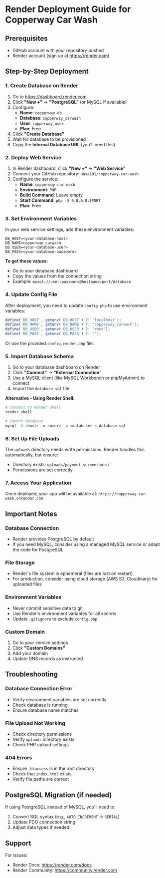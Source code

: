 # Render Deployment Guide for Copperway Car Wash

## Prerequisites
- GitHub account with your repository pushed
- Render account (sign up at https://render.com)

## Step-by-Step Deployment

### 1. Create Database on Render

1. Go to https://dashboard.render.com
2. Click **"New +"** → **"PostgreSQL"** (or MySQL if available)
3. Configure:
   - **Name**: `copperway-db`
   - **Database**: `copperway_carwash`
   - **User**: `copperway_user`
   - **Plan**: Free
4. Click **"Create Database"**
5. Wait for database to be provisioned
6. Copy the **Internal Database URL** (you'll need this)

### 2. Deploy Web Service

1. In Render dashboard, click **"New +"** → **"Web Service"**
2. Connect your GitHub repository: `Hasa1O1/copperway-car-wash`
3. Configure the service:
   - **Name**: `copperway-car-wash`
   - **Environment**: `PHP`
   - **Build Command**: Leave empty
   - **Start Command**: `php -S 0.0.0.0:$PORT`
   - **Plan**: Free

### 3. Set Environment Variables

In your web service settings, add these environment variables:

```
DB_HOST=<your-database-host>
DB_NAME=copperway_carwash
DB_USER=<your-database-user>
DB_PASS=<your-database-password>
```

**To get these values:**
- Go to your database dashboard
- Copy the values from the connection string
- Example: `mysql://user:password@hostname:port/database`

### 4. Update Config File

After deployment, you need to update `config.php` to use environment variables:

```php
define('DB_HOST', getenv('DB_HOST') ?: 'localhost');
define('DB_NAME', getenv('DB_NAME') ?: 'copperway_carwash');
define('DB_USER', getenv('DB_USER') ?: 'root');
define('DB_PASS', getenv('DB_PASS') ?: '');
```

Or use the provided `config.render.php` file.

### 5. Import Database Schema

1. Go to your database dashboard on Render
2. Click **"Connect"** → **"External Connection"**
3. Use a MySQL client (like MySQL Workbench or phpMyAdmin) to connect
4. Import the `database.sql` file

**Alternative - Using Render Shell:**
```bash
# Connect to Render shell
render shell

# Import database
mysql -h <host> -u <user> -p <database> < database.sql
```

### 6. Set Up File Uploads

The `uploads` directory needs write permissions. Render handles this automatically, but ensure:
- Directory exists: `uploads/payment_screenshots/`
- Permissions are set correctly

### 7. Access Your Application

Once deployed, your app will be available at:
`https://copperway-car-wash.onrender.com`

## Important Notes

### Database Connection
- Render provides PostgreSQL by default
- If you need MySQL, consider using a managed MySQL service or adapt the code for PostgreSQL

### File Storage
- Render's file system is ephemeral (files are lost on restart)
- For production, consider using cloud storage (AWS S3, Cloudinary) for uploaded files

### Environment Variables
- Never commit sensitive data to git
- Use Render's environment variables for all secrets
- Update `.gitignore` to exclude `config.php`

### Custom Domain
1. Go to your service settings
2. Click **"Custom Domains"**
3. Add your domain
4. Update DNS records as instructed

## Troubleshooting

### Database Connection Error
- Verify environment variables are set correctly
- Check database is running
- Ensure database name matches

### File Upload Not Working
- Check directory permissions
- Verify `uploads` directory exists
- Check PHP upload settings

### 404 Errors
- Ensure `.htaccess` is in the root directory
- Check that `index.html` exists
- Verify file paths are correct

## PostgreSQL Migration (if needed)

If using PostgreSQL instead of MySQL, you'll need to:
1. Convert SQL syntax (e.g., `AUTO_INCREMENT` → `SERIAL`)
2. Update PDO connection string
3. Adjust data types if needed

## Support

For issues:
- Render Docs: https://render.com/docs
- Render Community: https://community.render.com

